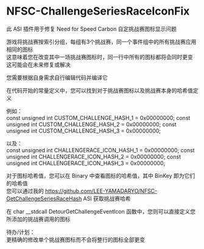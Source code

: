 # NFSC-ChallengeSeriesRaceIconFix
此 ASI 插件用于修复 Need for Speed Carbon 自定挑战赛图标显示问题<br>

游戏将挑战赛按索引分组，每组有3个挑战赛，同一个事件组中的所有挑战赛应用相同的图标<br>
这意味着您在改变其中一场挑战赛图标时，同一行中所有的图标都将会同时更变<br>
这可能会在未来修复或解决<br>

您需要根据自身需求自行编辑代码并编译它<br>

在代码开始的常量定义中，您可以找到对于挑战赛图标以及挑战赛本身的哈希值定义<br>

例如：<br>
const unsigned int CUSTOM_CHALLENGE_HASH_1 = 0x00000000;
const unsigned int CUSTOM_CHALLENGE_HASH_2 = 0x00000000;
const unsigned int CUSTOM_CHALLENGE_HASH_3 = 0x00000000;

以及：<br>
const unsigned int CHALLENGERACE_ICON_HASH_1 = 0x00000000;
const unsigned int CHALLENGERACE_ICON_HASH_2 = 0x00000000;
const unsigned int CHALLENGERACE_ICON_HASH_3 = 0x00000000;

对于图标哈希值，您可以在 Binary 中查看图标的哈希值，其中 BinKey 即为它们的哈希值<br>
您可以通过我的 https://github.com/LEE-YAMADARYO/NFSC-GetChallengeSeriesRaceHash ASI 获取挑战赛哈希<br>

在 char __stdcall DetourGetChallengeEventIcon 函数中，您则可以直接定义您所添加的挑战赛调用的图标<br>

待办/计划：<br>
更精确的修改单个挑战赛图标而不会将整行的图标全部更变<br>
